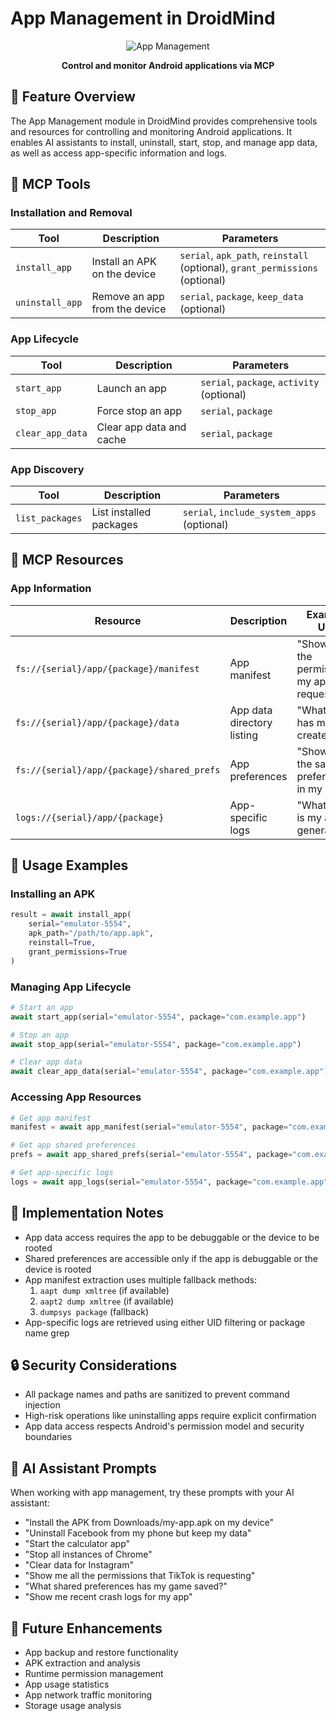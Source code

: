 # App Management in DroidMind

<div align="center">

![App Management](https://via.placeholder.com/150x150.png?text=App+Management)

**Control and monitor Android applications via MCP**

</div>

## 📱 Feature Overview

The App Management module in DroidMind provides comprehensive tools and resources for controlling and monitoring Android applications. It enables AI assistants to install, uninstall, start, stop, and manage app data, as well as access app-specific information and logs.

## 🧰 MCP Tools

### Installation and Removal

| Tool | Description | Parameters |
|------|-------------|------------|
| `install_app` | Install an APK on the device | `serial`, `apk_path`, `reinstall` (optional), `grant_permissions` (optional) |
| `uninstall_app` | Remove an app from the device | `serial`, `package`, `keep_data` (optional) |

### App Lifecycle

| Tool | Description | Parameters |
|------|-------------|------------|
| `start_app` | Launch an app | `serial`, `package`, `activity` (optional) |
| `stop_app` | Force stop an app | `serial`, `package` |
| `clear_app_data` | Clear app data and cache | `serial`, `package` |

### App Discovery

| Tool | Description | Parameters |
|------|-------------|------------|
| `list_packages` | List installed packages | `serial`, `include_system_apps` (optional) |

## 📁 MCP Resources

### App Information

| Resource | Description | Example Use |
|----------|-------------|-------------|
| `fs://{serial}/app/{package}/manifest` | App manifest | "Show me the permissions my app is requesting" |
| `fs://{serial}/app/{package}/data` | App data directory listing | "What files has my app created?" |
| `fs://{serial}/app/{package}/shared_prefs` | App preferences | "Show me the saved preferences in my app" |
| `logs://{serial}/app/{package}` | App-specific logs | "What errors is my app generating?" |

## 💎 Usage Examples

### Installing an APK

```python
result = await install_app(
    serial="emulator-5554",
    apk_path="/path/to/app.apk",
    reinstall=True,
    grant_permissions=True
)
```

### Managing App Lifecycle

```python
# Start an app
await start_app(serial="emulator-5554", package="com.example.app")

# Stop an app
await stop_app(serial="emulator-5554", package="com.example.app")

# Clear app data
await clear_app_data(serial="emulator-5554", package="com.example.app")
```

### Accessing App Resources

```python
# Get app manifest
manifest = await app_manifest(serial="emulator-5554", package="com.example.app")

# Get app shared preferences
prefs = await app_shared_prefs(serial="emulator-5554", package="com.example.app")

# Get app-specific logs
logs = await app_logs(serial="emulator-5554", package="com.example.app")
```

## 📌 Implementation Notes

- App data access requires the app to be debuggable or the device to be rooted
- Shared preferences are accessible only if the app is debuggable or the device is rooted
- App manifest extraction uses multiple fallback methods:
  1. `aapt dump xmltree` (if available)
  2. `aapt2 dump xmltree` (if available)
  3. `dumpsys package` (fallback)
- App-specific logs are retrieved using either UID filtering or package name grep

## 🔒 Security Considerations

- All package names and paths are sanitized to prevent command injection
- High-risk operations like uninstalling apps require explicit confirmation
- App data access respects Android's permission model and security boundaries

## 🧠 AI Assistant Prompts

When working with app management, try these prompts with your AI assistant:

- "Install the APK from Downloads/my-app.apk on my device"
- "Uninstall Facebook from my phone but keep my data"
- "Start the calculator app"
- "Stop all instances of Chrome"
- "Clear data for Instagram"
- "Show me all the permissions that TikTok is requesting"
- "What shared preferences has my game saved?"
- "Show me recent crash logs for my app"

## 🔄 Future Enhancements

- App backup and restore functionality
- APK extraction and analysis
- Runtime permission management
- App usage statistics
- App network traffic monitoring
- Storage usage analysis 